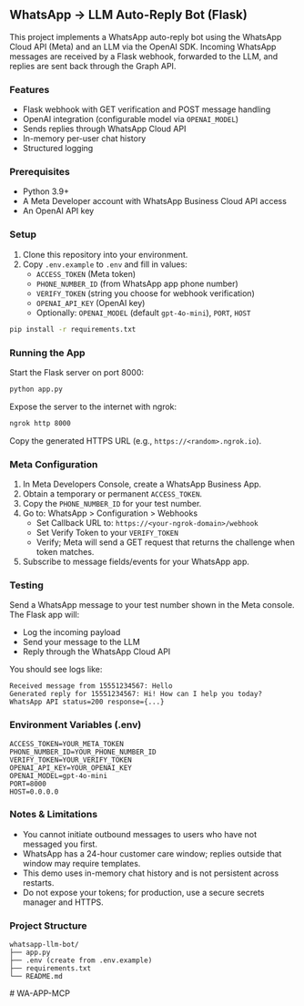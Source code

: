 ## WhatsApp → LLM Auto-Reply Bot (Flask)

This project implements a WhatsApp auto-reply bot using the WhatsApp Cloud API (Meta) and an LLM via the OpenAI SDK. Incoming WhatsApp messages are received by a Flask webhook, forwarded to the LLM, and replies are sent back through the Graph API.

### Features
- Flask webhook with GET verification and POST message handling
- OpenAI integration (configurable model via `OPENAI_MODEL`)
- Sends replies through WhatsApp Cloud API
- In-memory per-user chat history
- Structured logging

### Prerequisites
- Python 3.9+
- A Meta Developer account with WhatsApp Business Cloud API access
- An OpenAI API key

### Setup
1. Clone this repository into your environment.
2. Copy `.env.example` to `.env` and fill in values:
   - `ACCESS_TOKEN` (Meta token)
   - `PHONE_NUMBER_ID` (from WhatsApp app phone number)
   - `VERIFY_TOKEN` (string you choose for webhook verification)
   - `OPENAI_API_KEY` (OpenAI key)
   - Optionally: `OPENAI_MODEL` (default `gpt-4o-mini`), `PORT`, `HOST`

```bash
pip install -r requirements.txt
```

### Running the App
Start the Flask server on port 8000:

```bash
python app.py
```

Expose the server to the internet with ngrok:

```bash
ngrok http 8000
```

Copy the generated HTTPS URL (e.g., `https://<random>.ngrok.io`).

### Meta Configuration
1. In Meta Developers Console, create a WhatsApp Business App.
2. Obtain a temporary or permanent `ACCESS_TOKEN`.
3. Copy the `PHONE_NUMBER_ID` for your test number.
4. Go to: WhatsApp > Configuration > Webhooks
   - Set Callback URL to: `https://<your-ngrok-domain>/webhook`
   - Set Verify Token to your `VERIFY_TOKEN`
   - Verify; Meta will send a GET request that returns the challenge when token matches.
5. Subscribe to message fields/events for your WhatsApp app.

### Testing
Send a WhatsApp message to your test number shown in the Meta console. The Flask app will:
- Log the incoming payload
- Send your message to the LLM
- Reply through the WhatsApp Cloud API

You should see logs like:

```text
Received message from 15551234567: Hello
Generated reply for 15551234567: Hi! How can I help you today?
WhatsApp API status=200 response={...}
```

### Environment Variables (.env)

```env
ACCESS_TOKEN=YOUR_META_TOKEN
PHONE_NUMBER_ID=YOUR_PHONE_NUMBER_ID
VERIFY_TOKEN=YOUR_VERIFY_TOKEN
OPENAI_API_KEY=YOUR_OPENAI_KEY
OPENAI_MODEL=gpt-4o-mini
PORT=8000
HOST=0.0.0.0
```

### Notes & Limitations
- You cannot initiate outbound messages to users who have not messaged you first.
- WhatsApp has a 24-hour customer care window; replies outside that window may require templates.
- This demo uses in-memory chat history and is not persistent across restarts.
- Do not expose your tokens; for production, use a secure secrets manager and HTTPS.

### Project Structure

```
whatsapp-llm-bot/
├── app.py
├── .env (create from .env.example)
├── requirements.txt
└── README.md
```


#   W A - A P P - M C P  
 